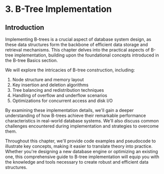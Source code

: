 # 3. B-Tree Implementation

## Introduction
Implementing B-trees is a crucial aspect of database system design, as these data structures form the backbone of efficient data storage and retrieval mechanisms. This chapter delves into the practical aspects of B-tree implementation, building upon the foundational concepts introduced in the B-tree Basics section.

We will explore the intricacies of B-tree construction, including:

1. Node structure and memory layout
2. Key insertion and deletion algorithms
3. Tree balancing and redistribution techniques
4. Handling of overflow and underflow scenarios
5. Optimizations for concurrent access and disk I/O

By examining these implementation details, we'll gain a deeper understanding of how B-trees achieve their remarkable performance characteristics in real-world database systems. We'll also discuss common challenges encountered during implementation and strategies to overcome them.

Throughout this chapter, we'll provide code examples and pseudocode to illustrate key concepts, making it easier to translate theory into practice. Whether you're designing a new database engine or optimizing an existing one, this comprehensive guide to B-tree implementation will equip you with the knowledge and tools necessary to create robust and efficient data structures.
